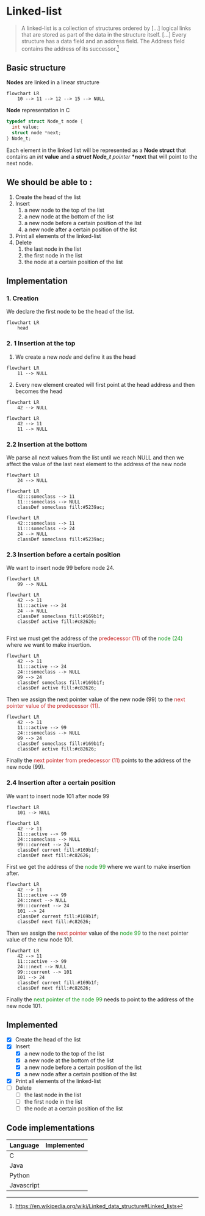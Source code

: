 # Linked-list

> A linked-list is a collection of structures ordered by [...] logical links that are stored as part of the data in the structure itself. [...] Every structure has a data field and an address field. The Address field contains the address of its successor.[^1]

## Basic structure 

**Nodes** are linked in a linear structure

```mermaid
flowchart LR
	10 --> 11 --> 12 --> 15 --> NULL
```

**Node** representation in C

```c
typedef struct Node_t node {
  int value;
  struct node *next;
} Node_t;
```

Each element in the linked list will be represented as a **Node struct** that contains an *int* **value** and a ***struct Node_t** pointer* **\*next** that will point to the next node.

## We should be able to : 

1. Create the head of the list
2. Insert 
   1. a new node to the top of the list
   2. a new node at the bottom of the list
   3. a new node before a certain position of the list
   4. a new node after a certain position of the list
3. Print all elements of the linked-list
4. Delete
   1. the last node in the list
   2. the first node in the list
   3. the node at a certain position of the list

## Implementation

### 1. Creation 

We declare the first node to be the head of the list.

```mermaid
flowchart LR
	head 
```

### 2. 1 Insertion at the top 

1. We create a new *node* and define it as the head

```mermaid
flowchart LR
	11 --> NULL
```

2. Every new element created will first point at the head address and then becomes the head

```mermaid
flowchart LR
	42 --> NULL
```

```mermaid
flowchart LR
	42 --> 11
	11 --> NULL
```

### 2.2 Insertion at the bottom

We parse all next values from the list until we reach NULL and then we affect the value of the last next element to the address of the new node

```mermaid
flowchart LR
	24 --> NULL
```

```mermaid
flowchart LR
	42:::someclass --> 11
	11:::someclass --> NULL
	classDef someclass fill:#5239ac;
```

```mermaid
flowchart LR
	42:::someclass --> 11
	11:::someclass --> 24
	24 --> NULL
	classDef someclass fill:#5239ac;
```

### 2.3 Insertion before a certain position

We want to insert node 99 before node 24.

```mermaid
flowchart LR
	99 --> NULL
```

```mermaid
flowchart LR
	42 --> 11
	11:::active --> 24
	24 --> NULL
	classDef someclass fill:#169b1f;
	classDef active fill:#c82626;
	
```

First we must get the address of the <span style="color:#c82626">predecessor (11)</span> of the <span style="color:#169b1f">node (24)</span> where we want to make insertion. 

```mermaid
flowchart LR
	42 --> 11
	11:::active --> 24
	24:::someclass --> NULL
	99 --> 24
	classDef someclass fill:#169b1f;
	classDef active fill:#c82626;
```

Then we assign the next pointer value of the new node (99) to the <span style="color:#c82626">next pointer value of the predecessor (11)</span>. 

```mermaid
flowchart LR
	42 --> 11
	11:::active --> 99
	24:::someclass --> NULL
	99 --> 24
	classDef someclass fill:#169b1f;
	classDef active fill:#c82626;
```

Finally the <span style="color:#c82626">next pointer from predecessor (11)</span> points to the address of the new node (99). 

### 2.4 Insertion after a certain position

We want to insert node 101 after node 99

```mermaid
flowchart LR
	101 --> NULL
```

```mermaid
flowchart LR
	42 --> 11
	11:::active --> 99
	24:::someclass --> NULL
	99:::current --> 24
	classDef current fill:#169b1f;
	classDef next fill:#c82626;
```

First we get the address of the <span style="color:#169b1f">node 99</span> where we want to make insertion after. 

```mermaid
flowchart LR
	42 --> 11
	11:::active --> 99
	24:::next --> NULL
	99:::current --> 24
	101 --> 24
	classDef current fill:#169b1f;
	classDef next fill:#c82626;
```

Then we assign the <span style="color:#c82626">next pointer</span> value of the <span style="color:#169b1f">node 99 </span>to the next pointer value of the new node 101. 

```mermaid
flowchart LR
	42 --> 11
	11:::active --> 99
	24:::next --> NULL
	99:::current --> 101
	101 --> 24
	classDef current fill:#169b1f;
	classDef next fill:#c82626;
```



Finally the <span style="color:#169b1f">next pointer of the node 99</span> needs to point to the address of the new node 101. 

## Implemented

- [x] Create the head of the list
- [x] Insert
  - [x] a new node to the top of the list
  - [x] a new node at the bottom of the list
  - [x] a new node before a certain position of the list
  - [x] a new node after a certain position of the list
- [x] Print all elements of the linked-list
- [ ] Delete
  - [ ] the last node in the list
  - [ ] the first node in the list
  - [ ] the node at a certain position of the list

## Code implementations

| Language   | Implemented |
| ---------- | ----------- |
| C          |             |
| Java       |             |
| Python     |             |
| Javascript |             |



[^1]: https://en.wikipedia.org/wiki/Linked_data_structure#Linked_lists

